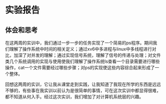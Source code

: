 # 实验报告



## 体会和思考

在这两周的实训中，我们通过一步一步的任务实现了一个简易的ps程序。期间我们理解了操作系统中时间的相关定义；通过xv6中多进程与linux中多线程进行对比，加深了对并发的理解；通过实现信号系统，理解了信号的传递与处理；对文件类几个系统调用的实现与使用使我们理解了操作系统ls查看一个目录需要进行哪些操作，cat一个文件需要经过哪些步骤；对ps的实现使这些内容综合起来形成了一个整体。

回想这两周的实训，它让我从课堂走到实践，让我知道了我现在所学的东西是远远不够的，有些事在我实训以前认为是很简单的事情，可在这次实训中都显得很难，都不知道从何入手。经过这次实训，我们增加了对计算机系统层的兴趣。